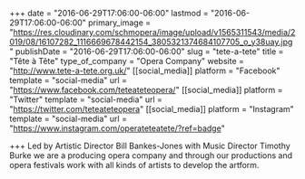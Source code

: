 +++
date = "2016-06-29T17:06:00-06:00"
lastmod = "2016-06-29T17:06:00-06:00"
primary_image = "https://res.cloudinary.com/schmopera/image/upload/v1565311543/media/2019/08/16107282_1116669678442154_3805321374684107705_o_y38uay.jpg"
publishDate = "2016-06-29T17:06:00-06:00"
slug = "tete-a-tete"
title = "Tête à Tête"
type_of_company = "Opera Company"
website = "http://www.tete-a-tete.org.uk/"
[[social_media]]
platform = "Facebook"
template = "social-media"
url = "https://www.facebook.com/teteateteopera/"
[[social_media]]
platform = "Twitter"
template = "social-media"
url = "https://twitter.com/teteateteopera"
[[social_media]]
platform = "Instagram"
template = "social-media"
url = "https://www.instagram.com/operateteatete/?ref=badge"

+++
Led by Artistic Director Bill Bankes-Jones with Music Director Timothy Burke we are a producing opera company and through our productions and opera festivals work with all kinds of artists to develop the artform.